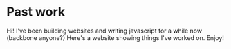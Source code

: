 # Past work

Hi! I've been building websites and writing javascript for a while now (backbone anyone?)
Here's a website showing things I've worked on. Enjoy!
